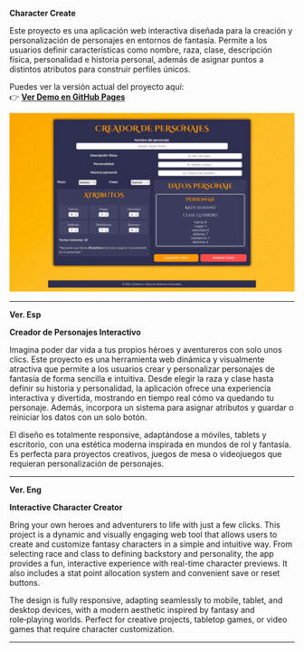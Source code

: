 **Character Create**

Este proyecto es una aplicación web interactiva diseñada para la creación y personalización de personajes en entornos de fantasía. Permite a los usuarios definir características 
como nombre, raza, clase, descripción física, personalidad e historia personal, además de asignar puntos a distintos atributos para construir perfiles únicos.

Puedes ver la versión actual del proyecto aquí:  
👉 [**Ver Demo en GitHub Pages**](https://jarsilustra.github.io/Character_Create/)

![Vista previa del proyecto](Imagenes/Foto.png)

---

**Ver. Esp** 

**Creador de Personajes Interactivo**

Imagina poder dar vida a tus propios héroes y aventureros con solo unos clics. Este proyecto es una herramienta web dinámica y visualmente atractiva que permite a los usuarios crear 
y personalizar personajes de fantasía de forma sencilla e intuitiva. Desde elegir la raza y clase hasta definir su historia y personalidad, la aplicación ofrece una experiencia interactiva y divertida, mostrando en tiempo real cómo va quedando tu
personaje. Además, incorpora un sistema para asignar atributos y guardar o reiniciar los datos con un solo botón.

El diseño es totalmente responsive, adaptándose a móviles, tablets y escritorio, con una estética moderna inspirada en mundos de rol y fantasía. Es perfecta para proyectos creativos, 
juegos de mesa o videojuegos que requieran personalización de personajes.

---

**Ver. Eng**

**Interactive Character Creator**

Bring your own heroes and adventurers to life with just a few clicks. This project is a dynamic and visually engaging web tool that allows users to create and customize fantasy 
characters in a simple and intuitive way. From selecting race and class to defining backstory and personality, the app provides a fun, interactive experience with real-time character 
previews. It also includes a stat point allocation system and convenient save or reset buttons.

The design is fully responsive, adapting seamlessly to mobile, tablet, and desktop devices, with a modern aesthetic inspired by fantasy and role‑playing worlds. Perfect for 
creative projects, tabletop games, or video games that require character customization.

---
